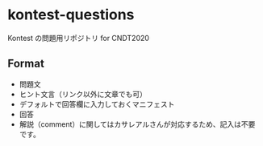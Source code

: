 # kontest-questions
Kontest の問題用リポジトリ for CNDT2020

## Format
* 問題文
* ヒント文言（リンク以外に文章でも可）
* デフォルトで回答欄に入力しておくマニフェスト
* 回答
* 解説（comment）に関してはカサレアルさんが対応するため、記入は不要です。
